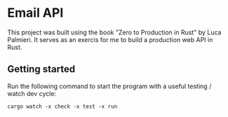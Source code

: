 # Email API

This project was built using the book "Zero to Production in Rust" by Luca Palmieri. It serves as an exercis for me to build a production web API in Rust.

## Getting started

Run the following command to start the program with a useful testing / watch dev cycle:

```
cargo watch -x check -x test -x run
```
